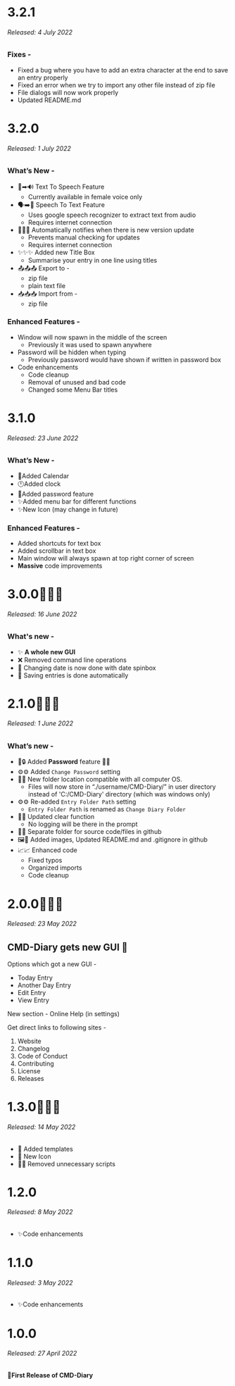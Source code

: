 # 3.2.1

###### Released: 4 July 2022

### Fixes -

- Fixed a bug where you have to add an extra character at the end to save an entry properly
- Fixed an error when we try to import any other file instead of zip file
- File dialogs will now work properly
- Updated README.md

# 3.2.0

###### Released: 1 July 2022

### What’s New -

- 📄➡🔊 Text To Speech Feature
    - Currently available in female voice only
- 🗣➡📄 Speech To Text Feature
    - Uses google speech recognizer to extract text from audio
    - Requires internet connection
- 🔔🔔🔔 Automatically notifies when there is new version update
    - Prevents manual checking for updates
    - Requires internet connection
- ✨✨✨ Added new Title Box
    - Summarise your entry in one line using titles
- 📤📤📤 Export to -
    - zip file
    - plain text file
- 📥📥📥 Import from -
    - zip file

### **Enhanced Features -**

- Window will now spawn in the middle of the screen
    - Previously it was used to spawn anywhere
- Password will be hidden when typing
    - Previously password would have shown if written in password box
- Code enhancements
    - Code cleanup
    - Removal of unused and bad code
    - Changed some Menu Bar titles

# 3.1.0
###### Released: 23 June 2022
### What’s New -
- 📅Added Calendar
- 🕛Added clock
- 🔐Added password feature
- ✨Added menu bar for different functions
- ✨New Icon (may change in future)
### Enhanced Features -
- Added shortcuts for text box
- Added scrollbar in text box
- Main window will always spawn at top right corner of screen
- **Massive** code improvements

# 3.0.0🎉🎉🎉
###### Released: 16 June 2022
### What's new -
- ✨ **A whole new GUI**
- ❌ Removed command line operations
- 📅 Changing date is now done with date spinbox
- 📖 Saving entries is done automatically

# 2.1.0🎉🎉🎉

###### Released: 1 June 2022

### What’s new -

- 🔑🔒 Added **Password** feature 🎉🥳
- ⚙⚙ Added `Change Password` setting
- 📁📁 New folder location compatible with all computer OS.
    - Files will now store in “./username/CMD-Diary/” in user directory instead of 'C:/CMD-Diary' directory (which was windows only)
- ⚙⚙ Re-added `Entry Folder Path` setting
    - `Entry Folder Path` is renamed as `Change Diary Folder`
- 🔼🔼 Updated clear function
    - No logging will be there in the prompt
- 📁📁 Separate folder for source code/files in github
- 🖼📄 Added images, Updated README.md and .gitignore in github
- 📈📈 Enhanced code
    - Fixed typos
    - Organized imports
    - Code cleanup

# 2.0.0🎉🎉🎉

###### Released: 23 May 2022

## CMD-Diary gets new GUI 🥳

Options which got a new GUI -
* Today Entry
* Another Day Entry
* Edit Entry
* View Entry

New section - Online Help (in settings)

Get direct links to following sites -
1. Website
2. Changelog
3. Code of Conduct
4. Contributing
5. License
6. Releases

# 1.3.0🎉🎉🎉

###### Released: 14 May 2022

* 📄 Added templates
* 🥳 New Icon
* 📜🔫 Removed unnecessary scripts

# 1.2.0

###### Released: 8 May 2022

* ✨Code enhancements

# 1.1.0

###### Released: 3 May 2022

* ✨Code enhancements

# 1.0.0

###### Released: 27 April 2022

**🎉First Release of CMD-Diary**
